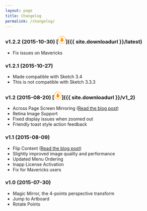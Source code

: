 ```yaml
---
layout: page
title: Changelog
permalink: /changelog/
---
```


### v1.2.2 (2015-10-30) [![](/images/icon-download.png)]({{ site.downloadurl }}/latest)

- Fix issues on Mavericks

### v1.2.1 (2015-10-27) 

- Made compatible with Sketch 3.4
- This is not compatible with Sketch 3.3.3

### v1.2 (2015-08-20) [![](/images/icon-download.png)]({{ site.downloadurl }}/v1_2)

- Across Page Screen Mirroring ([Read the blog post](https://medium.com/perspective-design-in-sketch/create-a-simple-poster-mockup-in-sketch-with-magic-mirror-92b4a8c3207d))
- Retina Image Support
- Fixed display issues when zoomed out
- Friendly toast style action feedback

### v1.1 (2015-08-09)

- Flip Content ([Read the blog post](https://medium.com/perspective-design-in-sketch/perspective-mockups-in-sketch-reflections-5fa275ce947))
- Slightly improved image quality and performance
- Updated Menu Ordering
- Inapp License Activation
- Fix for Mavericks users

### v1.0 (2015-07-30)

- Magic Mirror, the 4-points perspective transform
- Jump to Artboard
- Rotate Points